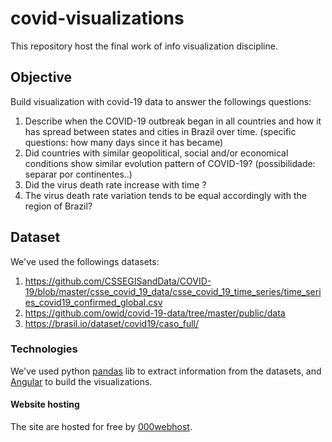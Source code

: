 # covid-visualizations
This repository host the final work of info visualization discipline.

## Objective
Build visualization with covid-19 data to answer the followings questions:

1. Describe when the COVID-19 outbreak began in all countries and how it has spread between states and cities in Brazil over time. (specific questions: how many days since it has became)
1. Did countries with similar geopolitical, social and/or economical conditions show similar evolution pattern of COVID-19? (possibilidade: separar por continentes..)
1. Did the virus death rate increase with time ?
1. The virus death rate variation tends to be equal accordingly with the region of Brazil?

## Dataset
We've used the followings datasets:

1. https://github.com/CSSEGISandData/COVID-19/blob/master/csse_covid_19_data/csse_covid_19_time_series/time_series_covid19_confirmed_global.csv
1. https://github.com/owid/covid-19-data/tree/master/public/data
1. https://brasil.io/dataset/covid19/caso_full/

### Technologies
We've used python [pandas](https://pandas.pydata.org/docs/getting_started/index.html) lib to extract information from the datasets, and [Angular](https://angular.io/) to build the visualizations.

#### Website hosting
The site are hosted for free by [000webhost](https://www.000webhost.com/).
